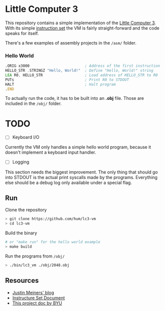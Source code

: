 # Little Computer 3
This repository contains a simple implementation of the [Little Computer 3](https://en.wikipedia.org/wiki/Little_Computer_3). With its simple [instruction set](https://www.jmeiners.com/lc3-vm/supplies/lc3-isa.pdf) the VM is fairly straight-forward and the code speaks for itself.

There's a few examples of assembly projects in the `/asm/` folder.

### Hello World
```asm
.ORIG x3000                         ; Address of the first instruction
HELLO_STR .STRINGZ "Hello, World!"  ; Define "Hello, World!" string
LEA R0, HELLO_STR                   ; Load address of HELLO_STR to R0
PUTs                                ; Print R0 to STDOUT
HALT                                ; Halt program
.END
```

To actually run the code, it has to be built into an **.obj** file. Those are included in the `/obj/` folder.

# TODO
- [ ] Keyboard I/O

Currently the VM only handles a simple hello world program, because it doesn't implement a keyboard input handler.

- [ ] Logging

This section needs the biggest improvement. The only thing that should go into STDOUT is the actual print syscalls made by the programs. Everything else should be a debug log only available under a special flag.

## Run
Clone the repository
```bash
> git clone https://github.com/hum/lc3-vm
> cd lc3-vm
```

Build the binary
```bash
# or "make run" for the hello world example
> make build
```

Run the programs from `/obj/`
```bash
> ./bin/lc3_vm ./obj/2048.obj
```

## Resources
- [Justin Meiners' blog](https://www.jmeiners.com/lc3-vm)
- [Instructure Set Document](https://www.jmeiners.com/lc3-vm/supplies/lc3-isa.pdf)
- [This project doc by BYU](https://students.cs.byu.edu/~cs345ta/labs/P4-Virtual%20Memory.html)
